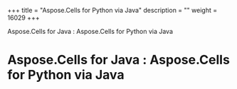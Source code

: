 +++
title = "Aspose.Cells for Python via Java" 
description = "" 
weight = 16029 
+++

Aspose.Cells for Java : Aspose.Cells for Python via Java  

# Aspose.Cells for Java : Aspose.Cells for Python via Java


